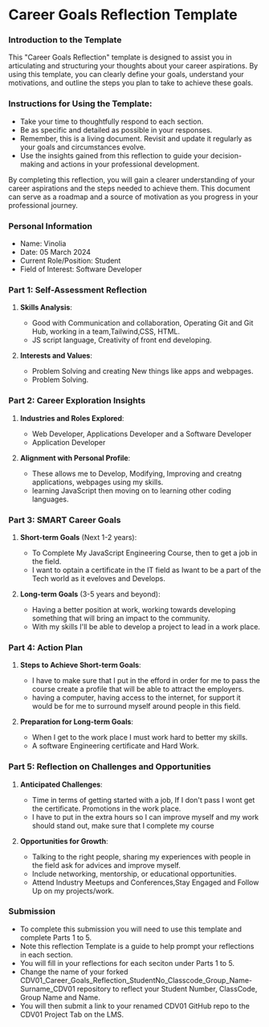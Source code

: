 
# Career Goals Reflection Template

### Introduction to the Template

This "Career Goals Reflection" template is designed to assist you in articulating and structuring your thoughts about your career aspirations. By using this template, you can clearly define your goals, understand your motivations, and outline the steps you plan to take to achieve these goals.

### Instructions for Using the Template:

- Take your time to thoughtfully respond to each section.
- Be as specific and detailed as possible in your responses.
- Remember, this is a living document. Revisit and update it regularly as your goals and circumstances evolve.
- Use the insights gained from this reflection to guide your decision-making and actions in your professional development.

By completing this reflection, you will gain a clearer understanding of your career aspirations and the steps needed to achieve them. This document can serve as a roadmap and a source of motivation as you progress in your professional journey.

### Personal Information

- Name: Vinolia 
- Date: 05 March 2024 
- Current Role/Position: Student 
- Field of Interest: Software Developer 

### Part 1: Self-Assessment Reflection

1. **Skills Analysis**:
    
    - Good with Communication and collaboration, Operating Git and Git Hub, working in a team,Tailwind,CSS, HTML.
    - JS script language, Creativity of front end developing. 
2. **Interests and Values**:
    
    - Problem Solving and creating New things like apps and webpages. 
    - Problem Solving. 

### Part 2: Career Exploration Insights

1. **Industries and Roles Explored**:
    
    - Web Developer, Applications Developer and a Software Developer 
    - Application Developer 
2. **Alignment with Personal Profile**:
    
    - These allows me to Develop, Modifying, Improving and creatng applications, webpages using my skills. 
    - learning JavaScript then moving on to learning other coding languages. 

### Part 3: SMART Career Goals

1. **Short-term Goals** (Next 1-2 years):
    
    - To Complete My JavaScript Engineering Course, then to get a job in the field.
    - I want to optain a certificate in the IT field as Iwant to be a part of the Tech world as it eveloves and Develops. 
2. **Long-term Goals** (3-5 years and beyond):
    
    - Having a better position at work, working towards developing something that will bring an impact to the community. 
    - With my skills I'll be able to develop a project to lead in a work place. 

### Part 4: Action Plan

1. **Steps to Achieve Short-term Goals**:
    
    - I have to make sure that I put in the efford in order for me to pass the course create a profile that will be able to attract the employers. 
    - having a computer, having access to the internet, for support it would be for me to surround myself around people in this field. 
2. **Preparation for Long-term Goals**:
    
    - When I get to the work place I must work hard to better my skills. 
    - A software Engineering certificate and Hard Work.

### Part 5: Reflection on Challenges and Opportunities

1. **Anticipated Challenges**:
    
    - Time in terms of getting started with a job, If I don't pass I wont get the certificate. Promotions in the work place. 
    - I have to put in the extra hours so I can improve myself and my work should stand out, make sure that I complete my course
2. **Opportunities for Growth**:
    
    - Talking to the right people, sharing my experiences with people in the field ask for advices and improve myself. 
    - Include networking, mentorship, or educational opportunities.
    - Attend Industry Meetups and Conferences,Stay Engaged and Follow Up on my projects/work. 

### Submission

- To complete this submission you will need to use this template and complete Parts 1 to 5.
- Note this reflection Template is a guide to help prompt your reflections in each section.
- You will fill in your reflections for each seciton under Parts 1 to 5.
- Change the name of your forked CDV01_Career_Goals_Reflection_StudentNo_Classcode_Group_Name-Surname_CDV01 repository to reflect your Student Number, ClassCode, Group Name and Name.
- You will then submit a link to your renamed CDV01 GitHub repo to the CDV01 Project Tab on the LMS.


